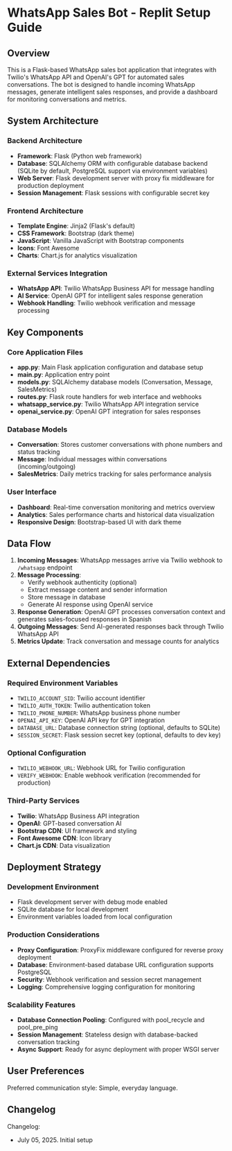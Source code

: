 # WhatsApp Sales Bot - Replit Setup Guide

## Overview

This is a Flask-based WhatsApp sales bot application that integrates with Twilio's WhatsApp API and OpenAI's GPT for automated sales conversations. The bot is designed to handle incoming WhatsApp messages, generate intelligent sales responses, and provide a dashboard for monitoring conversations and metrics.

## System Architecture

### Backend Architecture
- **Framework**: Flask (Python web framework)
- **Database**: SQLAlchemy ORM with configurable database backend (SQLite by default, PostgreSQL support via environment variables)
- **Web Server**: Flask development server with proxy fix middleware for production deployment
- **Session Management**: Flask sessions with configurable secret key

### Frontend Architecture
- **Template Engine**: Jinja2 (Flask's default)
- **CSS Framework**: Bootstrap (dark theme)
- **JavaScript**: Vanilla JavaScript with Bootstrap components
- **Icons**: Font Awesome
- **Charts**: Chart.js for analytics visualization

### External Services Integration
- **WhatsApp API**: Twilio WhatsApp Business API for message handling
- **AI Service**: OpenAI GPT for intelligent sales response generation
- **Webhook Handling**: Twilio webhook verification and message processing

## Key Components

### Core Application Files
- **app.py**: Main Flask application configuration and database setup
- **main.py**: Application entry point
- **models.py**: SQLAlchemy database models (Conversation, Message, SalesMetrics)
- **routes.py**: Flask route handlers for web interface and webhooks
- **whatsapp_service.py**: Twilio WhatsApp API integration service
- **openai_service.py**: OpenAI GPT integration for sales responses

### Database Models
- **Conversation**: Stores customer conversations with phone numbers and status tracking
- **Message**: Individual messages within conversations (incoming/outgoing)
- **SalesMetrics**: Daily metrics tracking for sales performance analysis

### User Interface
- **Dashboard**: Real-time conversation monitoring and metrics overview
- **Analytics**: Sales performance charts and historical data visualization
- **Responsive Design**: Bootstrap-based UI with dark theme

## Data Flow

1. **Incoming Messages**: WhatsApp messages arrive via Twilio webhook to `/whatsapp` endpoint
2. **Message Processing**: 
   - Verify webhook authenticity (optional)
   - Extract message content and sender information
   - Store message in database
   - Generate AI response using OpenAI service
3. **Response Generation**: OpenAI GPT processes conversation context and generates sales-focused responses in Spanish
4. **Outgoing Messages**: Send AI-generated responses back through Twilio WhatsApp API
5. **Metrics Update**: Track conversation and message counts for analytics

## External Dependencies

### Required Environment Variables
- `TWILIO_ACCOUNT_SID`: Twilio account identifier
- `TWILIO_AUTH_TOKEN`: Twilio authentication token
- `TWILIO_PHONE_NUMBER`: WhatsApp business phone number
- `OPENAI_API_KEY`: OpenAI API key for GPT integration
- `DATABASE_URL`: Database connection string (optional, defaults to SQLite)
- `SESSION_SECRET`: Flask session secret key (optional, defaults to dev key)

### Optional Configuration
- `TWILIO_WEBHOOK_URL`: Webhook URL for Twilio configuration
- `VERIFY_WEBHOOK`: Enable webhook verification (recommended for production)

### Third-Party Services
- **Twilio**: WhatsApp Business API integration
- **OpenAI**: GPT-based conversation AI
- **Bootstrap CDN**: UI framework and styling
- **Font Awesome CDN**: Icon library
- **Chart.js CDN**: Data visualization

## Deployment Strategy

### Development Environment
- Flask development server with debug mode enabled
- SQLite database for local development
- Environment variables loaded from local configuration

### Production Considerations
- **Proxy Configuration**: ProxyFix middleware configured for reverse proxy deployment
- **Database**: Environment-based database URL configuration supports PostgreSQL
- **Security**: Webhook verification and session secret management
- **Logging**: Comprehensive logging configuration for monitoring

### Scalability Features
- **Database Connection Pooling**: Configured with pool_recycle and pool_pre_ping
- **Session Management**: Stateless design with database-backed conversation tracking
- **Async Support**: Ready for async deployment with proper WSGI server

## User Preferences

Preferred communication style: Simple, everyday language.

## Changelog

Changelog:
- July 05, 2025. Initial setup
